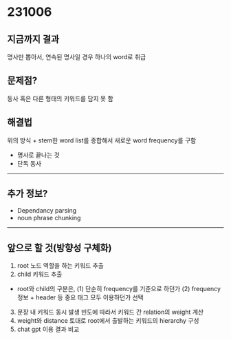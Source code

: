 231006
===================
## 지금까지 결과
명사만 뽑아서, 연속된 명사일 경우 하나의 word로 취급

## 문제점?
동사 혹은 다른 형태의 키워드를 담지 못 함

## 해결법
위의 방식 + stem한 word list를 종합해서 새로운 word frequency를 구함

- 명사로 끝나는 것
- 단독 동사

---------------
## 추가 정보?
* Dependancy parsing
* noun phrase chunking

----------------------
## 앞으로 할 것(방향성 구체화)
1. root 노드 역할을 하는 키워드 추출
2. child 키워드 추출
 - root와 child의 구분은, (1) 단순히 frequency를 기준으로 하던가 (2) frequency 정보 + header 등 중요 태그 모두 이용하던가 선택
3. 문장 내 키워드 동시 발생 빈도에 따라서 키워드 간 relation의 weight 계산
4. weight와 distance 토대로 root에서 출발하는 키워드의 hierarchy 구성
5. chat gpt 이용 결과 비교